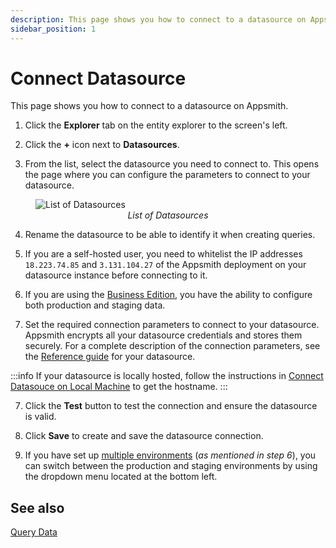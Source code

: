 ```yaml
---
description: This page shows you how to connect to a datasource on Appsmith.
sidebar_position: 1
---
```


# Connect Datasource

This page shows you how to connect to a datasource on Appsmith.

1. Click the **Explorer** tab on the entity explorer to the screen's left. 

2. Click the **+** icon next to **Datasources**.

3. From the list, select the datasource you need to connect to. This opens the page where you can configure the parameters to connect to your datasource. 

<figure>
  <img src="/img/connecting-to-data-sources.png" style= {{width:"100%", height:"auto"}} alt="List of Datasources"/>
  <figcaption align = "center"><i>List of Datasources</i></figcaption>
</figure>

4. Rename the datasource to be able to identify it when creating queries.

5. If you are a self-hosted user, you need to whitelist the IP addresses `18.223.74.85` and `3.131.104.27` of the Appsmith deployment on your datasource instance before connecting to it. 

6. If you are using the [Business Edition](https://www.appsmith.com/pricing), you have the ability to configure both production and staging data.

7. Set the required connection parameters to connect to your datasource. Appsmith encrypts all your datasource credentials and stores them securely. For a complete description of the connection parameters, see the [Reference guide](/connect-data/reference) for your datasource. 

:::info
If your datasource is locally hosted, follow the instructions in [Connect Datasouce on Local Machine](/connect-data/how-to-guides/how-to-work-with-local-apis-on-appsmith) to get the hostname.
:::

7. Click the **Test** button to test the connection and ensure the datasource is valid.

8. Click **Save** to create and save the datasource connection.

9. If you have set up [multiple environments](/connect-data/how-to-guides/setup-multiple-environments) (*as mentioned in step 6*), you can switch between the production and staging environments by using the dropdown menu located at the bottom left. 

## See also
[Query Data](/connect-data/how-to-guides/query-data)